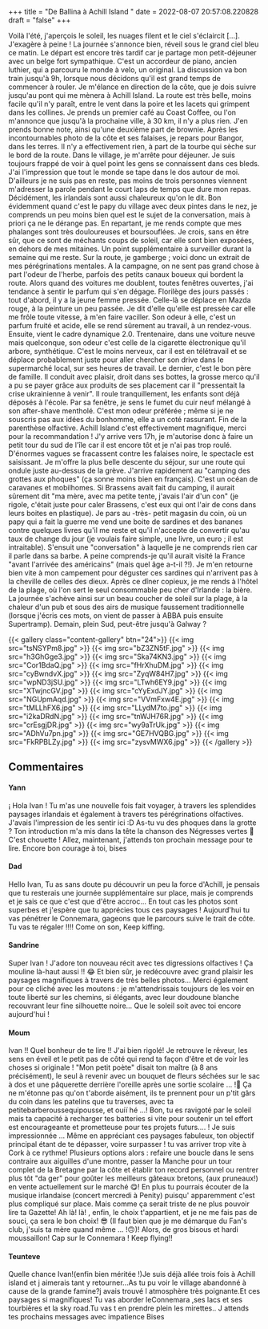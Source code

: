 +++
title = "De Ballina à Achill Island "
date = 2022-08-07 20:57:08.220828
draft = "false"
+++

Voilà l'été, j'aperçois le soleil, les nuages filent et le ciel s'éclaircit [...]. J'exagère à peine ! La journée s'annonce bien, réveil sous le grand ciel bleu ce matin. Le départ est encore très tardif car je partage mon petit-déjeuner avec un belge fort sympathique. C'est un accordeur de piano, ancien luthier, qui a parcouru le monde à velo, un original. La discussion va bon train jusqu'à 9h, lorsque nous décidons qu'il est grand temps de commencer à rouler. Je m'élance en direction de la côte, que je dois suivre jusqu'au pont qui me mènera à Achill Island. La route est très belle, moins facile qu'il n'y paraît, entre le vent dans la poire et les lacets qui grimpent dans les collines. Je prends un premier café au Coast Coffee, ou l'on m'annonce que jusqu'à la prochaine ville, à 30 km, il n'y a plus rien. J'en prends bonne note, ainsi qu'une deuxième part de brownie. Après les incontournables photo de la côte et ses falaises, je repars pour Bangor, dans les terres. Il n'y a effectivement rien, à part de la tourbe qui sèche sur le bord de la route. Dans le village, je m'arrête pour déjeuner. Je suis toujours frappé de voir à quel point les gens se connaissent dans ces bleds. J'ai l'impression que tout le monde se tape dans le dos autour de moi. D'ailleurs je ne suis pas en reste, pas moins de trois personnes viennent m'adresser la parole pendant le court laps de temps que dure mon repas. Décidément, les irlandais sont aussi chaleureux qu'on le dit. Bon évidemment quand c'est le papy du village avec deux pintes dans le nez, je comprends un peu moins bien quel est le sujet de la conversation, mais à priori ça ne le dérange pas. En repartant, je me rends compte que mes phalanges sont très douloureuses et boursouflées. Je crois, sans en être sûr, que ce sont de méchants coups de soleil, car elle sont bien exposées, en dehors de mes mitaines. Un point supplémentaire à surveiller durant la semaine qui me reste. Sur la route, je gamberge ; voici donc un extrait de mes pérégrinations mentales. A la campagne, on ne sent pas grand chose à part l'odeur de l'herbe, parfois des petits canaux boueux qui bordent la route. Alors quand des voitures me doublent, toutes fenêtres ouvertes, j'ai tendance à sentir le parfum qui s'en dégage. Florilège des jours passés : tout d'abord, il y a la jeune femme pressée. Celle-là se déplace en Mazda rouge, à la peinture un peu passée. Je dit d'elle qu'elle est pressée car elle me frôle toute vitesse, à m'en faire vaciller. Son odeur à elle, c'est un parfum fruité et acide, elle se rend sûrement au travail, à un rendez-vous. Ensuite, vient le cadre dynamique 2.0. Trentenaire, dans une voiture neuve mais quelconque, son odeur c'est celle de la cigarette électronique qu'il arbore, synthétique. C'est le moins nerveux, car il est en télétravail et se déplace probablement juste pour aller chercher son drive dans le supermarché local, sur ses heures de travail. Le dernier, c'est le bon père de famille. Il conduit avec plaisir, droit dans ses bottes, la grosse merco qu'il a pu se payer grâce aux produits de ses placement car il "pressentait la crise ukrainienne à venir". Il roule tranquillement, les enfants sont déjà déposés à l'école. Par sa fenêtre, je sens le fumet du cuir neuf mélangé à son after-shave mentholé. C'est mon odeur préférée ; même si je ne souscris pas aux idées du bonhomme, elle a un coté rassurant. Fin de la parenthèse olfactive. Achill Island c'est effectivement magnifique, merci pour la recommandation ! J'y arrive vers 17h, je m'autorise donc à faire un petit tour du sud de l'île car il est encore tôt et je n'ai pas trop roulé. D'énormes vagues se fracassent contre les falaises noire, le spectacle est saisissant. Je m'offre la plus belle descente du séjour, sur une route qui ondule juste au-dessus de la grève. J'arrive rapidement au "camping des grottes aux phoques" (ça sonne moins bien en français). C'est un océan de caravanes et mobilhomes. Si Brassens avait fait du camping, il aurait sûrement dit "ma mère, avec ma petite tente, j'avais l'air d'un con" (je rigole, c'était juste pour caler Brassens, c'est eux qui ont l'air de cons dans leurs boites en plastique). Je pars au -très- petit magasin du coin, où un papy qui a fait la guerre me vend une boite de sardines et des bananes contre quelques livres qu'il me reste et qu'il n'accepte de convertir qu'au taux de change du jour (je voulais faire simple, une livre, un euro ; il est intraitable). S'ensuit une "conversation" à laquelle je ne comprends rien car il parle dans sa barbe. A peine comprends-je qu'il aurait visité la France "avant l'arrivée des américains" (mais quel âge a-t-il ?!). Je m'en retourne bien vite à mon campement pour déguster ces sardines qui n'arrivent pas à la cheville de celles des dieux. Après ce dîner copieux, je me rends à l'hôtel de la plage, où l'on sert le seul consommable peu cher d'Irlande : la bière. La journée s'achève ainsi sur un beau coucher de soleil sur la plage, à la chaleur d'un pub et sous des airs de musique faussement traditionnelle (lorsque j'écris ces mots, on vient de passer à ABBA puis ensuite Supertramp). Demain, plein Sud, peut-être jusqu'à Galway ?

{{< gallery class="content-gallery" btn="24">}}
{{< img src="tsNSYPm8.jpg" >}}
{{< img src="bZ3ZN5tF.jpg" >}}
{{< img src="h3GhGge3.jpg" >}}
{{< img src="Ska74KN3.jpg" >}}
{{< img src="Cor1BdaQ.jpg" >}}
{{< img src="fHrXhuDM.jpg" >}}
{{< img src="cyBwndvX.jpg" >}}
{{< img src="ZyqW84H7.jpg" >}}
{{< img src="wpND3jSU.jpg" >}}
{{< img src="LTwh6EY9.jpg" >}}
{{< img src="XTwjncGV.jpg" >}}
{{< img src="cYyExdJY.jpg" >}}
{{< img src="NGUpmAqd.jpg" >}}
{{< img src="VVmFxw4E.jpg" >}}
{{< img src="tMLLhFX6.jpg" >}}
{{< img src="LLydM7to.jpg" >}}
{{< img src="i2kaDRdN.jpg" >}}
{{< img src="tnWJH76R.jpg" >}}
{{< img src="crEsgjDR.jpg" >}}
{{< img src="wy9aTrUk.jpg" >}}
{{< img src="ADhVu7pn.jpg" >}}
{{< img src="GE7HVQBG.jpg" >}}
{{< img src="FkRPBLZy.jpg" >}}
{{< img src="zysvMWX6.jpg" >}}
{{< /gallery >}}

## Commentaires
#### Yann
¡ Hola Ivan ! Tu m'as une nouvelle fois fait voyager, à travers les splendides paysages irlandais et également à travers tes pérégrinations olfactives. J'avais l'impression de les sentir ici :D 
As-tu vu des phoques dans la grotte ? 
Ton introduction m'a mis dans la tête la chanson des Négresses vertes 🥰
C'est chouette !
Allez, maintenant, j'attends ton prochain message pour te lire.
Encore bon courage à toi, bises
#### Dad
Hello Ivan,
Tu as sans doute pu découvrir un peu la force d'Achill, je pensais que tu resterais une journée supplémentaire sur place, mais je comprends et je sais ce que c'est que d'être accroc...
En tout cas les photos sont superbes et j'espère que tu apprécies tous ces paysages !
Aujourd'hui tu vas pénétrer le Connemara, gageons que le parcours suive le trait de côte. Tu vas te régaler !!!!
Come on son, Keep kiffing.
#### Sandrine
Super Ivan ! 
J'adore ton nouveau récit avec tes digressions olfactives ! Ça mouline là-haut aussi !! 😂
Et bien sûr, je redécouvre avec grand plaisir les paysages magnifiques à travers de très belles photos...
Merci également pour ce cliché avec les moutons : je m'attendrissais toujours de les voir en toute liberté sur les chemins, si élégants, avec leur doudoune blanche recouvrant leur fine silhouette noire...
Que le soleil soit avec toi encore aujourd'hui !
#### Moum
Ivan !! Quel bonheur de te lire !! J'ai bien rigolé! Je retrouve le rêveur, les sens en éveil et le petit pas de côté qui rend ta façon d'être et de voir les choses si originale ! "Mon petit poète" disait ton maître (à 8 ans précisément), le seul à revenir avec un bouquet de fleurs séchées sur le sac à dos et une pâquerette derrière l'oreille après une sortie scolaire ... !🙂 Ça ne m'étonne pas qu'on t'aborde aisément, ils te prennent pour un p'tit gârs du coin dans les patelins que tu traverses, avec ta petitebarberoussequipousse, et ouiï hé ...!
Bon, tu es ravigoté par le soleil mais ta capacité à recharger tes batteries si vite pour soutenir un tel effort est encourageante et prometteuse pour tes projets futurs.... ! Je suis impressionnée ... Même en appréciant ces paysages fabuleux, ton objectif principal étant de te dépasser, voire surpasser ! tu vas arriver trop vite à Cork à ce rythme! Plusieurs options alors : refaire une boucle dans le sens contraire aux aiguilles d'une montre, passer la Manche pour un tour complet de la Bretagne par la côte et établir ton record personnel ou rentrer plus tôt "da ger" pour goûter les meilleurs gâteaux bretons, (aux pruneaux!) en vente actuellement sur le marché 😋! En plus tu pourrais écouter de la musique irlandaise (concert mercredi à Penity) puisqu' apparemment c'est plus compliqué  sur place. Mais comme ça serait triste de ne plus pouvoir lire ta Gazette! Ah là! là! , enfin, le choix t'appartient, et je ne me fais pas de souci, ça sera le bon choix! 😎 (Il faut bien que je me démarque du Fan's club, j'suis ta mère quand même ... !🙃)!
Alors, de gros bisous et hardi moussaillon!
Cap sur le Connemara !
 Keep flying!!
#### Teunteve
Quelle chance Ivan!(enfin bien méritée !)Je suis déjà allée trois fois à Achill island et j aimerais tant y retourner...As tu pu voir le village abandonné à  cause de la grande famine?j avais trouvé  l atmosphère très  poignante.Et ces paysages si magnifiques!
Tu vas aborder leConnemara ,ses lacs et ses tourbières  et la sky road.Tu vas t en prendre plein les mirettes..
J attends tes prochains messages avec impatience 
Bises

